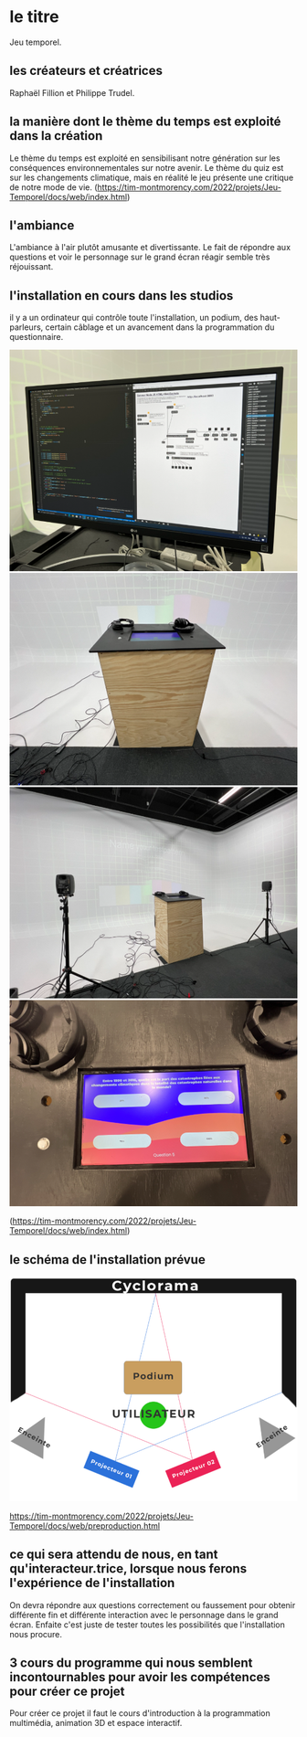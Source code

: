 # le titre
Jeu temporel.

## les créateurs et créatrices
Raphaël Fillion et Philippe Trudel.

## la manière dont le thème du temps est exploité dans la création
Le thème du temps est exploité en sensibilisant notre génération sur les conséquences environnementales sur notre avenir. Le thème du quiz est sur les changements climatique, mais en réalité le jeu présente une critique de notre mode de vie.
(https://tim-montmorency.com/2022/projets/Jeu-Temporel/docs/web/index.html)

## l'ambiance
L'ambiance à l'air plutôt amusante et divertissante. Le fait de répondre aux questions et voir le personnage sur le grand écran réagir semble très réjouissant.

## l'installation en cours dans les studios
il y a un ordinateur qui contrôle toute l'installation, un podium, des haut-parleurs, certain câblage et un avancement dans la programmation du questionnaire.

![Ordi](https://github.com/RaphBarniques/TP2_Raph_Isaac_Maika/blob/0c07bc56f597d1468856d5e19c61b9e94a5d1c0a/medias/TIM_Jeu-temporel_ordi.png) ![Podium](https://github.com/RaphBarniques/TP2_Raph_Isaac_Maika/blob/7ebf031497c9d0aa716f1336b5e10406dac65465/medias/TIM_Jeu-temporel_podium.png) ![Grandécran](https://github.com/RaphBarniques/TP2_Raph_Isaac_Maika/blob/9dc6893c840e1104146f4a5389a9b5475c2a4bda/medias/TIM_Jeu-temporel_bureau.png) ![Quiz](images/quiz.png)

(https://tim-montmorency.com/2022/projets/Jeu-Temporel/docs/web/index.html)

## le schéma de l'installation prévue
![Cyclorama](images/cyclorama.png)

https://tim-montmorency.com/2022/projets/Jeu-Temporel/docs/web/preproduction.html

## ce qui sera attendu de nous, en tant qu'interacteur.trice, lorsque nous ferons l'expérience de l'installation
On devra répondre aux questions correctement ou faussement pour obtenir différente fin et différente interaction avec le personnage dans le grand écran. Enfaite c'est juste de tester toutes les possibilités que l'installation nous procure.

## 3 cours du programme qui nous semblent incontournables pour avoir les compétences pour créer ce projet
Pour créer ce projet il faut le cours d'introduction à la programmation multimédia, animation 3D et espace interactif. 
